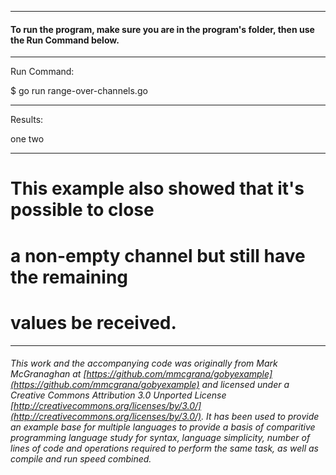 
___
#### To run the program, make sure you are in the program's folder, then use the Run Command below.
___
Run Command:

$ go run range-over-channels.go

___
Results:

one
two

___
# This example also showed that it's possible to close
# a non-empty channel but still have the remaining
# values be received.

___

###### This work and the accompanying code was originally from Mark McGranaghan at [https://github.com/mmcgrana/gobyexample](https://github.com/mmcgrana/gobyexample) and licensed under a Creative Commons Attribution 3.0 Unported License [http://creativecommons.org/licenses/by/3.0/](http://creativecommons.org/licenses/by/3.0/). It has been used to provide an example base for multiple languages to provide a basis of comparitive programming language study for syntax, language simplicity, number of lines of code and operations required to perform the same task, as well as compile and run speed combined.